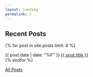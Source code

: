 ```yaml
---
layout: landing
permalink: /
---
```

## Recent Posts

{% for post in site.posts limit: 4 %}
<article>
	<time>{{ post.date | date: "%F" }}</time>
	<span><a href="{{ post.url }}">{{ post.title }}</a></span>
</article>
{% endfor %}

[All Posts](/posts/)
